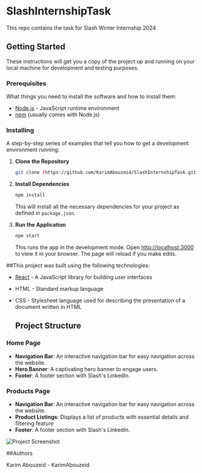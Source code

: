 # SlashInternshipTask
This repo contains the task for Slash Winter Internship 2024


## Getting Started

These instructions will get you a copy of the project up and running on your local machine for development and testing purposes. 

### Prerequisites

What things you need to install the software and how to install them:

- [Node.js](https://nodejs.org/) - JavaScript runtime environment
- [npm](https://www.npmjs.com/) (usually comes with Node.js)

### Installing

A step-by-step series of examples that tell you how to get a development environment running:

1. **Clone the Repository**

    ```bash
    git clone (https://github.com/KarimAbouzeid/SlashInternshipTask.git)
    ```

2. **Install Dependencies**

    ```bash
    npm install
    ```

    This will install all the necessary dependencies for your project as defined in `package.json`.

3. **Run the Application**

    ```bash
    npm start
    ```

    This runs the app in the development mode. Open [http://localhost:3000](http://localhost:3000) to view it in your browser. The page will reload if you make edits.

##This project was built using the following technologies:

- [React](https://reactjs.org/) - A JavaScript library for building user interfaces
- HTML - Standard markup language
- CSS - Stylesheet language used for describing the presentation of a document written in HTML

  ## Project Structure

### Home Page

- **Navigation Bar**: An interactive navigation bar for easy navigation across the website.
- **Hero Banner**: A captivating hero banner to engage users.
- **Footer**: A footer section with Slash's LinkedIn.


### Products Page

- **Navigation Bar**: An interactive navigation bar for easy navigation across the website.
- **Product Listings**: Displays a list of products with essential details and filtering feature
- **Footer**: A footer section with Slash's LinkedIn.

![Project Screenshot](images/screenshot.png "Project Screenshot")


##Authors

Karim Abouzeid - KarimAbouzeid

